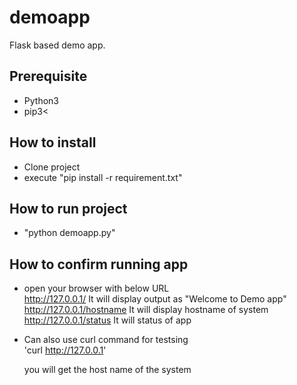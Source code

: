 # demoapp
Flask based demo app.

## Prerequisite
 - Python3
 - pip3<

## How to install
- Clone project 
- execute "pip install -r requirement.txt"

## How to run project 
- "python demoapp.py"

## How to confirm running app
- open your browser with below URL <br />
    http://127.0.0.1/            It will display output as "Welcome to Demo app" <br />
    http://127.0.0.1/hostname    It will display hostname of system <br />
    http://127.0.0.1/status      It will status of app <br />

- Can also use curl command for testsing<br />
  'curl http://127.0.0.1'

    you will get the host name of the system 
       
       
